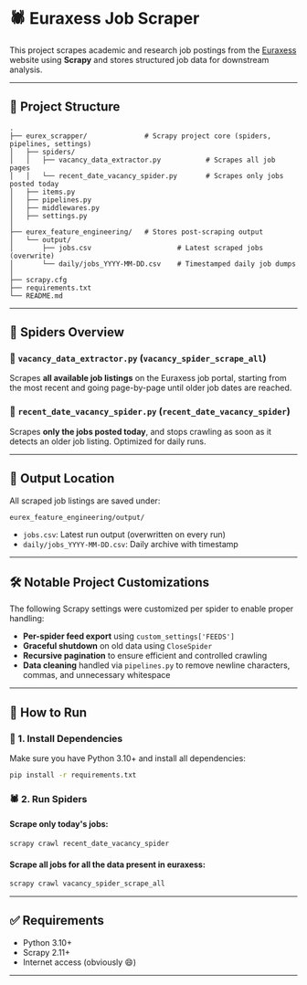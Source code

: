 # 🕷️ Euraxess Job Scraper

This project scrapes academic and research job postings from the [Euraxess](https://euraxess.ec.europa.eu/jobs/search) website using **Scrapy** and stores structured job data for downstream analysis.

---

## 📁 Project Structure

```
.
├── eurex_scrapper/              # Scrapy project core (spiders, pipelines, settings)
│   ├── spiders/
│   │   ├── vacancy_data_extractor.py           # Scrapes all job pages
│   │   └── recent_date_vacancy_spider.py       # Scrapes only jobs posted today
│   ├── items.py
│   ├── pipelines.py
│   ├── middlewares.py
│   ├── settings.py
│
├── eurex_feature_engineering/   # Stores post-scraping output
│   └── output/
│       ├── jobs.csv                     # Latest scraped jobs (overwrite)
│       └── daily/jobs_YYYY-MM-DD.csv    # Timestamped daily job dumps
│
├── scrapy.cfg
├── requirements.txt
└── README.md
```

---

## 🧠 Spiders Overview

### 🔹 `vacancy_data_extractor.py` (`vacancy_spider_scrape_all`)
Scrapes **all available job listings** on the Euraxess job portal, starting from the most recent and going page-by-page until older job dates are reached.

### 🔹 `recent_date_vacancy_spider.py` (`recent_date_vacancy_spider`)
Scrapes **only the jobs posted today**, and stops crawling as soon as it detects an older job listing. Optimized for daily runs.

---

## 💾 Output Location

All scraped job listings are saved under:

```
eurex_feature_engineering/output/
```

- `jobs.csv`: Latest run output (overwritten on every run)
- `daily/jobs_YYYY-MM-DD.csv`: Daily archive with timestamp

---

## 🛠️ Notable Project Customizations

The following Scrapy settings were customized per spider to enable proper handling:

- **Per-spider feed export** using `custom_settings['FEEDS']`
- **Graceful shutdown** on old data using `CloseSpider`
- **Recursive pagination** to ensure efficient and controlled crawling
- **Data cleaning** handled via `pipelines.py` to remove newline characters, commas, and unnecessary whitespace

---

## 🚀 How to Run

### 🐍 1. Install Dependencies

Make sure you have Python 3.10+ and install all dependencies:

```bash
pip install -r requirements.txt
```

### 🕷️ 2. Run Spiders

#### Scrape only today's jobs:
```bash
scrapy crawl recent_date_vacancy_spider
```

#### Scrape all jobs for all the data present in euraxess:
```bash
scrapy crawl vacancy_spider_scrape_all
```

---

## ✅ Requirements

- Python 3.10+
- Scrapy 2.11+
- Internet access (obviously 😄)

---